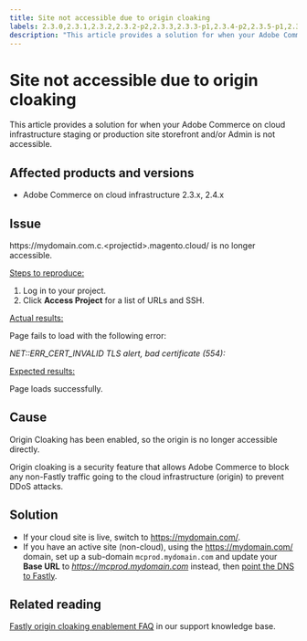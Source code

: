 ```yaml
---
title: Site not accessible due to origin cloaking
labels: 2.3.0,2.3.1,2.3.2,2.3.2-p2,2.3.3,2.3.3-p1,2.3.4-p2,2.3.5-p1,2.3.5-p2,2.3.6,2.3.6-p1,2.4.0,2.4.0-p1,2.4.1,2.4.1-p1,2.4.2,DNS,Fastly,Magento Commerce Cloud,origin,origin cloaking,production,security,troubleshooting,Adobe Commerce,cloud infrastructure
description: "This article provides a solution for when your Adobe Commerce on cloud infrastructure staging or production site storefront and/or Admin is not accessible."
---
```


# Site not accessible due to origin cloaking

This article provides a solution for when your Adobe Commerce on cloud infrastructure staging or production site storefront and/or Admin is not accessible.

## Affected products and versions

* Adobe Commerce on cloud infrastructure 2.3.x, 2.4.x

## Issue

https:&#8203;//mydomain.com.c.&lt;projectid&gt;.magento.cloud/ is no longer accessible.

<u>Steps to reproduce:</u>

1. Log in to your project.
1. Click **Access Project** for a list of URLs and SSH.

<u>Actual results:</u>

Page fails to load with the following error:

*NET::ERR\_CERT\_INVALID*  *TLS alert, bad certificate (554):*

<u>Expected results:</u>

Page loads successfully.

## Cause

Origin Cloaking has been enabled, so the origin is no longer accessible directly.

Origin cloaking is a security feature that allows Adobe Commerce to block any non-Fastly traffic going to the cloud infrastructure (origin) to prevent DDoS attacks.

## Solution

* If your cloud site is live, switch to https://mydomain.com/.
* If you have an active site (non-cloud), using the https://mydomain.com/ domain, set up a sub-domain `mcprod.mydomain.com` and update your **Base URL** to *https://mcprod.mydomain.com* instead, then [point the DNS to Fastly](https://devdocs.magento.com/cloud/cdn/configure-fastly.html#update-dns-configuration-with-development-settings).

## Related reading

[Fastly origin cloaking enablement FAQ](https://support.magento.com/hc/en-us/articles/360055181631) in our support knowledge base. 
